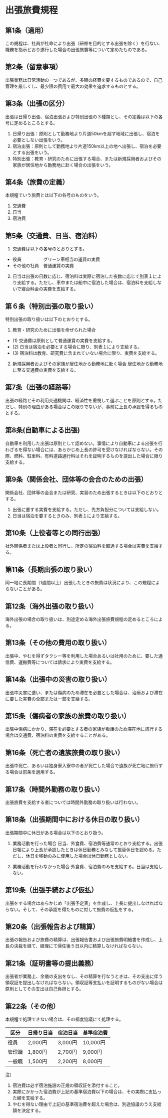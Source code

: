 # 出張旅費規程

## 第1条（適用）
この規程は、社員が社命により出張（研修を目的とする出張を除く）を行ない、職務を指示どおり遂行した場合の出張旅費等について定めたものである。

## 第2条（留意事項）
出張業務は日常活動の一つであるが、多額の経費を要するものであるので、自己管理を厳しくし、最少限の費用で最大の効果を追求するものとする。

## 第3条（出張の区分）
出張は日帰り出張、宿泊出張および特別出張の３種類とし、その定義は以下の各号に定めるところとする。

1. 日帰り出張：原則として勤務地より片道50kmを超す地域に出張し、宿泊を必要としない出張をいう。
2. 宿泊出張：原則として勤務地より片道150km以上の地へ出張し、宿泊を必要とする出張をいう。
3. 特別出張：教育・研究のために出張する場合、または新規採用者およびその家族が居住地から勤務地に赴く場合の出張をいう。

## 第4条（旅費の定義）
本規程でいう旅費とは以下の各号のものをいう。
1. 交通費
2. 日当
3. 宿泊費

## 第5条（交通費、日当、宿泊料）
1. 交通費は以下の各号のとおりとする。
  * 役員　　　　　グリーン車相当の運賃の実費
  * その他の社員　普通運賃の実費
2. 日当は出張の日数に応じ、宿泊料は実際に宿泊した夜数に応じて別表１により支給する。ただし、車中または船中に宿泊した場合は、宿泊料を支給しないで寝台料金の実費を支給する。

## 第６条（特別出張の取り扱い）
特別出張の取り扱いは以下のとおりとする。

1. 教育・研究のために出張を命ぜられた場合
  * (1) 交通費は原則として普通運賃の実費を支給する。
  * (2) 日当は宿泊を必要とする場合に限り、別表１により支給する。
  * (3) 宿泊料は教育、研究費に含まれていない場合に限り、実費を支給する。

2. 新規採用者およびその家族が居住地から勤務地に赴く場合
居住地から勤務地に至る交通費の実費を支給する。

## 第7条（出張の経路等）
出張の経路とその利用交通機関は、経済性を重視して選ぶことを原則とする。ただし、特別の理由がある場合はこの限りでないが、事前に上長の承認を得るものとする。

## 第8条(自動車による出張)
自動車を利用した出張は原則として認めない。事情により自動車による出張を行わざるを得ない場合には、あらかじめ上長の許可を受けなければならない。その際、燃料、駐車料、有料道路通行料はそれを証明するものを提出した場合に限り支給する。

## 第9条（関係会社、団体等の会合のための出張）
関係会社、団体等の会合または研究、実習のため出張するときは以下のとおりとする。

1. 出張に要する実費を支給する。ただし、先方負担分については支給しない。
2. 日当は宿泊を要するときのみ、別表１により支給する。

## 第10条（上役者等との同行出張）
社外関係者または上役者と同行し、所定の宿泊料を超過する場合は実費を支給する。

## 第11条（長期出張の取り扱い）
同一地に長期間（1週間以上）出張したときの旅費は状況により、この規程によらないことがある。

## 第12条（海外出張の取り扱い）
海外出張の場合の取り扱いは、別途定める海外出張旅費規程の定めるところによる。

## 第13条（その他の費用の取り扱い）
出張中、やむを得ずタクシー等を利用した場合あるいは社用のために、要した通信費、運搬費等については請求により実費を支給する。

## 第14条（出張中の災害の取り扱い）
出張中災害に遭い、または傷病のため滞在を必要とした場合は、治療および滞在に要した実費の全部または一部を支給する。

## 第15条（傷病者の家族の旅費の取り扱い）
出張中傷病にかかり、滞在を必要とする者の家族が看護のため滞在地に旅行する場合は交通費、宿泊料の実費を支給することがある。

## 第16条（死亡者の遺族旅費の取り扱い）
出張中死亡、あるいは独身寮入寮中の者が死亡した場合で遺族が死亡地に旅行する場合は前条を適用する。

## 第17条（時間外勤務の取り扱い）
出張旅費を支給する者については時間外勤務の取り扱いは行わない。

## 第18条（出張期間中における休日の取り扱い）
出張期間中に休日がある場合は以下のとおり扱う。

1. 業務活動を行った場合
日当、外食費、宿泊費等通常のとおり支給する。出張日報により上長が承認したときは休日勤務とみなして振替休日を認める。ただし、休日を移動のみに使用した場合は休日勤務としない。

2. 業務活動を行わなかった場合
外食費、宿泊費のみを支給する。日当は支給しない。

## 第19条（出張手続および仮払）
出張をする場合はあらかじめ「出張予定表」を作成し、上長に提出しなければならない。そして、その承認を得たものに対して旅費の仮払をする。

## 第20条（出張報告および精算）
出張の報告および旅費の精算は、出張報告書および出張旅費明細書を作成し、上長の決裁を経て、経理にて帰任後５日以内に精算しなければならない。

## 第21条（証明書等の提出義務）
出張者が業務上、余儀の支出をなし、その精算を行なうときは、その支出に伴う領収証を提出しなければならない。領収証等支払いを証明するものがない場合は原則としてその支出は自己負担とする。

## 第22条（その他）
本規程で処理できない場合は、その都度協議にて処理する。


| 区分 | 日帰り日当 | 宿泊日当 | 基準宿泊費 |
|-----| ----------| ------ | --------- |
役員 | 2,000円 | 3,000円 | 10,000円 |
管理職 | 1,800円 | 2,700円 | 9,000円 |
一般職 | 1,500円 | 2,200円 | 8,000円 |

注）
1. 宿泊費は必ず宿泊施設の正規の領収証を添付すること。
2. 実際にかかった宿泊費が上記の基準宿泊費以下の場合は、その実際に支払った額を支給する。
3. やむを得ない理由で上記の基準宿泊費を超えた場合は、別途協議のうえ支給額を決定する。
